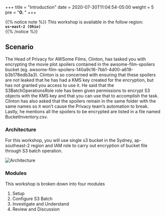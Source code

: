 +++
title = "Introduction"
date = 2020-07-30T11:04:54-05:00
weight = 5
pre = "<b>0. </b>"
+++

{{% notice note %}}
This workshop is available in the follow region:   
**`us-east-2 (Ohio)`**  
{{% /notice %}}

## Scenario

The Head of Privacy for AWSome Films, Clinton, has tasked you with encrypting the movie plot spoilers contained in the awsome-film-spoilers bucket (eg. awsome-film-spoilers-140a9c16-7bb1-4d00-a618-b3b178edb3a3). Clinton is so concerned with ensuring that these spoilers are not leaked that he has had a KMS key created for the encryption, but has not granted you access to use it. He said that the S3BatchOperationsRole role has been given permissions to encrypt S3 objects with the KMS key and that you can use that to accomplish the task. Clinton has also asked that the spoilers remain in the same folder with the same names so it won’t cause the Privacy team’s automation to break. Lastly, he mentions all the spoilers to be encrypted are listed in a file named BucketInventory.csv.

### Architecture

For this workshop, you will use single s3 bucket in the Sydney, ap-southeast-2 region and IAM role to carry out encryption of bucket file through S3 batch operation. 

![Architecture](/images/03-arch.png "Workload Architecture")

### Modules
This workshop is broken down into four modules

1. Setup
2. Configure S3 Batch
3. Investigate and Understand
4. Review and Discussion